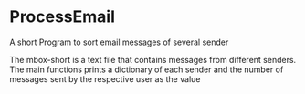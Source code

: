 # ProcessEmail
A short Program to sort email messages of several sender

The mbox-short is a text file that contains messages from different senders.
The main functions prints a dictionary of each sender and the number of messages sent by the respective user as the value

